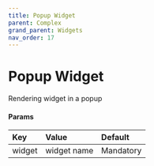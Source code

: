 ```yaml
---
title: Popup Widget
parent: Complex
grand_parent: Widgets
nav_order: 17
---
```


# Popup Widget

Rendering widget in a popup

#### Params

| Key        | Value                                         | Default   |
|:-----------|:----------------------------------------------|:----------|
| widget     | widget name                                   | Mandatory |
